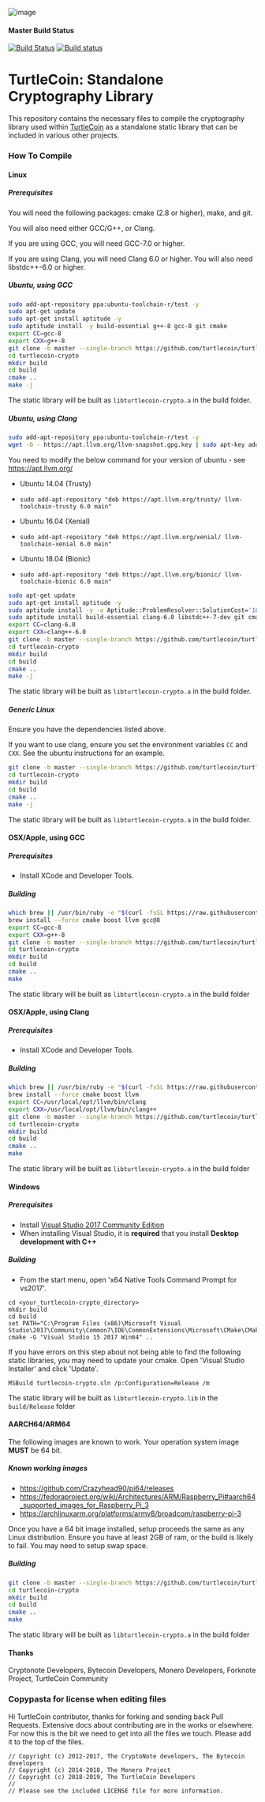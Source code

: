 ![image](https://user-images.githubusercontent.com/34389545/35821974-62e0e25c-0a70-11e8-87dd-2cfffeb6ed47.png)

#### Master Build Status
[![Build Status](https://travis-ci.org/turtlecoin/turtlecoin-crypto.svg?branch=master)](https://travis-ci.org/turtlecoin/turtlecoin-crypto) [![Build status](https://ci.appveyor.com/api/projects/status/github/brandonlehmann/turtlecoin-crypto?branch=master&svg=true)](https://ci.appveyor.com/project/brandonlehmann/turtlecoin-crypto)

# TurtleCoin: Standalone Cryptography Library

This repository contains the necessary files to compile the cryptography library used within [TurtleCoin](https://turtlecoin.lol) as a standalone static library that can be included in various other projects.

### How To Compile

#### Linux

##### Prerequisites

You will need the following packages: cmake (2.8 or higher), make, and git.

You will also need either GCC/G++, or Clang.

If you are using GCC, you will need GCC-7.0 or higher.

If you are using Clang, you will need Clang 6.0 or higher. You will also need libstdc++\-6.0 or higher.

##### Ubuntu, using GCC

```bash
sudo add-apt-repository ppa:ubuntu-toolchain-r/test -y
sudo apt-get update
sudo apt-get install aptitude -y
sudo aptitude install -y build-essential g++-8 gcc-8 git cmake
export CC=gcc-8
export CXX=g++-8
git clone -b master --single-branch https://github.com/turtlecoin/turtlecoin-crypto
cd turtlecoin-crypto
mkdir build
cd build
cmake ..
make -j
```

The static library will be built as `libturtlecoin-crypto.a` in the build folder.

##### Ubuntu, using Clang

```bash
sudo add-apt-repository ppa:ubuntu-toolchain-r/test -y
wget -O - https://apt.llvm.org/llvm-snapshot.gpg.key | sudo apt-key add -
```

You need to modify the below command for your version of ubuntu - see https://apt.llvm.org/

* Ubuntu 14.04 (Trusty)
- `sudo add-apt-repository "deb https://apt.llvm.org/trusty/ llvm-toolchain-trusty 6.0 main"`

* Ubuntu 16.04 (Xenial)
- `sudo add-apt-repository "deb https://apt.llvm.org/xenial/ llvm-toolchain-xenial 6.0 main"`

* Ubuntu 18.04 (Bionic)
- `sudo add-apt-repository "deb https://apt.llvm.org/bionic/ llvm-toolchain-bionic 6.0 main"`

```bash
sudo apt-get update
sudo apt-get install aptitude -y
sudo aptitude install -y -o Aptitude::ProblemResolver::SolutionCost='100*canceled-actions,200*removals'
sudo aptitude install build-essential clang-6.0 libstdc++-7-dev git cmake
export CC=clang-6.0
export CXX=clang++-6.0
git clone -b master --single-branch https://github.com/turtlecoin/turtlecoin-crypto
cd turtlecoin-crypto
mkdir build
cd build
cmake ..
make -j
```

The static library will be built as `libturtlecoin-crypto.a` in the build folder.

##### Generic Linux

Ensure you have the dependencies listed above.

If you want to use clang, ensure you set the environment variables `CC` and `CXX`.
See the ubuntu instructions for an example.

```bash
git clone -b master --single-branch https://github.com/turtlecoin/turtlecoin-crypto
cd turtlecoin-crypto
mkdir build
cd build
cmake ..
make -j
```

The static library will be built as `libturtlecoin-crypto.a` in the build folder.

#### OSX/Apple, using GCC

##### Prerequisites

- Install XCode and Developer Tools.

##### Building

```bash
which brew || /usr/bin/ruby -e "$(curl -fsSL https://raw.githubusercontent.com/Homebrew/install/master/install)"
brew install --force cmake boost llvm gcc@8
export CC=gcc-8
export CXX=g++-8
git clone -b master --single-branch https://github.com/turtlecoin/turtlecoin-crypto
cd turtlecoin-crypto
mkdir build
cd build
cmake ..
make
```

The static library will be built as `libturtlecoin-crypto.a` in the build folder

#### OSX/Apple, using Clang

##### Prerequisites

- Install XCode and Developer Tools.

##### Building

```bash
which brew || /usr/bin/ruby -e "$(curl -fsSL https://raw.githubusercontent.com/Homebrew/install/master/install)"
brew install --force cmake boost llvm
export CC=/usr/local/opt/llvm/bin/clang
export CXX=/usr/local/opt/llvm/bin/clang++
git clone -b master --single-branch https://github.com/turtlecoin/turtlecoin-crypto
cd turtlecoin-crypto
mkdir build
cd build
cmake ..
make
```

The static library will be built as `libturtlecoin-crypto.a` in the build folder

#### Windows

##### Prerequisites

- Install [Visual Studio 2017 Community Edition](https://www.visualstudio.com/thank-you-downloading-visual-studio/?sku=Community&rel=15&page=inlineinstall)
- When installing Visual Studio, it is **required** that you install **Desktop development with C++**

##### Building

- From the start menu, open 'x64 Native Tools Command Prompt for vs2017'.
```
cd <your_turtlecoin-crypto_directory>
mkdir build
cd build
set PATH="C:\Program Files (x86)\Microsoft Visual Studio\2017\Community\Common7\IDE\CommonExtensions\Microsoft\CMake\CMake\bin";%PATH%
cmake -G "Visual Studio 15 2017 Win64" ..
```

If you have errors on this step about not being able to find the following static libraries, you may need to update your cmake. Open 'Visual Studio Installer' and click 'Update'.

`MSBuild turtlecoin-crypto.sln /p:Configuration=Release /m`

The static library will be built as `libturtlecoin-crypto.lib` in the `build/Release` folder

#### AARCH64/ARM64

The following images are known to work. Your operation system image **MUST** be 64 bit.

##### Known working images

- https://github.com/Crazyhead90/pi64/releases
- https://fedoraproject.org/wiki/Architectures/ARM/Raspberry_Pi#aarch64_supported_images_for_Raspberry_Pi_3
- https://archlinuxarm.org/platforms/armv8/broadcom/raspberry-pi-3

Once you have a 64 bit image installed, setup proceeds the same as any Linux distribution. Ensure you have at least 2GB of ram, or the build is likely to fail. You may need to setup swap space.

##### Building

```bash
git clone -b master --single-branch https://github.com/turtlecoin/turtlecoin-crypto
cd turtlecoin-crypto
mkdir build
cd build
cmake ..
make
```

The static library will be built as `libturtlecoin-crypto.a` in the build folder

#### Thanks
Cryptonote Developers, Bytecoin Developers, Monero Developers, Forknote Project, TurtleCoin Community

### Copypasta for license when editing files

Hi TurtleCoin contributor, thanks for forking and sending back Pull Requests. Extensive docs about contributing are in the works or elsewhere. For now this is the bit we need to get into all the files we touch. Please add it to the top of the files.

```
// Copyright (c) 2012-2017, The CryptoNote developers, The Bytecoin developers
// Copyright (c) 2014-2018, The Monero Project
// Copyright (c) 2018-2019, The TurtleCoin Developers
//
// Please see the included LICENSE file for more information.
```
